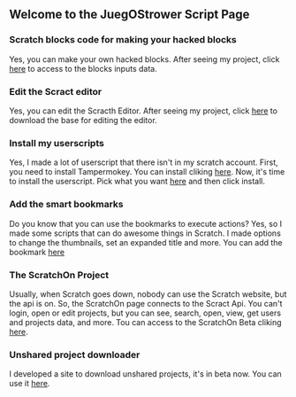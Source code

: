 ## Welcome to the JuegOStrower Script Page

### Scratch blocks code for making your hacked blocks
Yes, you can make your own hacked blocks. After seeing my project, click [here](/block) to access to the blocks inputs data.

### Edit the Scract editor
Yes, you can edit the Scracth Editor. After seeing my project, click [here](/example.po) to download the base for editing the editor.

### Install my userscripts
Yes, I made a lot of userscript that there isn't in my scratch account.
First, you need to install Tampermokey. You can install cliking [here](/tampermokey).
Now, it's time to install the userscript. Pick what you want [here](/userscripts) and then click install.

### Add the smart bookmarks
Do you know that you can use the bookmarks to execute actions? Yes, so I made some scripts that can do awesome things in Scratch. I made options to change the thumbnails, set an expanded title and more. You can add the bookmark [here](/bookmarks)

### The ScratchOn Project
Usually, when Scratch goes down, nobody can use the Scratch website, but the api is on. So, the ScratchOn page connects to the Scract Api. You can't login, open or edit projects, but you can see, search, open, view, get users and projects data, and more. Tou can access to the ScratchOn Beta cliking [here](/ScratchOn).

### Unshared project downloader
I developed a site to download unshared projects, it's in beta now. You can use it [here](/downloader).
